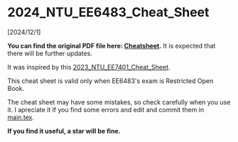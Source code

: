 # 2024_NTU_EE6483_Cheat_Sheet

[2024/12/1]

__You can find the original PDF file here: [Cheatsheet](./2024_NTU_EE6483_Cheat_Sheet.pdf).__ It is expected that there will be further updates. 

It was inspired by this [2023_NTU_EE7401_Cheat_Sheet](https://github.com/JiangpengLI86/2023_NTU_EE7401_Cheat_Sheet).

This cheat sheet is valid only when EE6483's exam is Restricted Open Book.

The cheat sheet may have some mistakes, so check carefully when you use it. I apreciate it if you find some errors and edit and commit them in [main.tex](./main.tex).

__If you find it useful, a star will be fine.__

